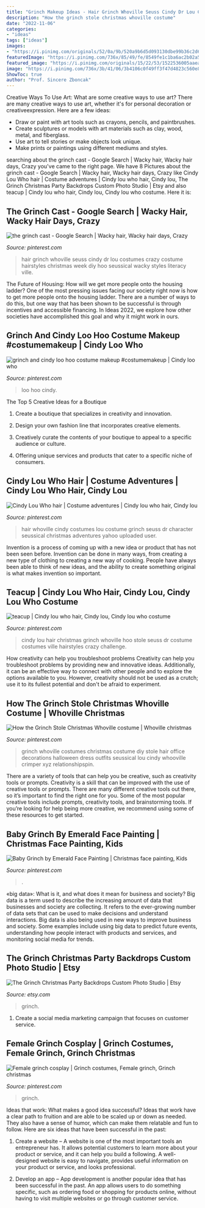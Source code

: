 ```yaml
---
title: "Grinch Makeup Ideas - Hair Grinch Whoville Seuss Cindy Dr Lou Costumes Crazy Costume Hairstyles Christmas Week Diy Hoo Seussical Wacky Styles Literacy Ville"
description: "How the grinch stole christmas whoville costume"
date: "2022-11-06"
categories:
- "ideas"
tags: ["ideas"]
images:
- "https://i.pinimg.com/originals/52/0a/9b/520a9b6d5d093130dbe99b36c2d6a660.jpg"
featuredImage: "https://i.pinimg.com/736x/85/49/fe/8549fe1c1ba6ac2b02a52637a779c152--whoville-hair-whoville-costumes.jpg"
featured_image: "https://i.pinimg.com/originals/15/22/53/1522536005aaeaf691b76b874dde0186.jpg"
image: "https://i.pinimg.com/736x/3b/41/06/3b4106c0f49ff3f47d4823c560e8d2f4--piano-box.jpg"
ShowToc: true
author: "Prof. Sincere Zboncak"
---
```



Creative Ways To Use Art: What are some creative ways to use art?
There are many creative ways to use art, whether it's for personal decoration or creativeexpression. Here are a few ideas: 
- Draw or paint with art tools such as crayons, pencils, and paintbrushes.
- Create sculptures or models with art materials such as clay, wood, metal, and fiberglass.
- Use art to tell stories or make objects look unique.
- Make prints or paintings using different mediums and styles.

	

		
searching about the grinch cast - Google Search | Wacky hair, Wacky hair days, Crazy you've came to the right page. We have 8 Pictures about the grinch cast - Google Search | Wacky hair, Wacky hair days, Crazy like Cindy Lou Who hair | Costume adventures | Cindy lou who hair, Cindy lou, The Grinch Christmas Party Backdrops Custom Photo Studio | Etsy and also teacup | Cindy lou who hair, Cindy lou, Cindy lou who costume. Here it is:
		
    
## The Grinch Cast - Google Search | Wacky Hair, Wacky Hair Days, Crazy

<img loading=lazy src="https://i.pinimg.com/originals/52/0a/9b/520a9b6d5d093130dbe99b36c2d6a660.jpg" onerror="this.onerror=null;this.src='https://tse1.mm.bing.net/th?id=OIP.1Lu3ZtN9PbuaevNHswrtpQHaLH&amp;pid=15.1';" alt="the grinch cast - Google Search | Wacky hair, Wacky hair days, Crazy">

_Source: pinterest.com_

>hair grinch whoville seuss cindy dr lou costumes crazy costume hairstyles christmas week diy hoo seussical wacky styles literacy ville. 

	

The Future of Housing: How will we get more people onto the housing ladder?
One of the most pressing issues facing our society right now is how to get more people onto the housing ladder. There are a number of ways to do this, but one way that has been shown to be successful is through incentives and accessible financing. In Ideas 2022, we explore how other societies have accomplished this goal and why it might work in ours.

    
## Grinch And Cindy Loo Hoo Costume Makeup #costumemakeup | Cindy Loo Who

<img loading=lazy src="https://i.pinimg.com/736x/3b/41/06/3b4106c0f49ff3f47d4823c560e8d2f4--piano-box.jpg" onerror="this.onerror=null;this.src='https://tse3.mm.bing.net/th?id=OIP.C7ZVaXAEY_k4yd74ypnjXQHaIC&amp;pid=15.1';" alt="grinch and cindy loo hoo costume makeup #costumemakeup | Cindy loo who">

_Source: pinterest.com_

>loo hoo cindy. 

	

The Top 5 Creative Ideas for a Boutique
1. Create a boutique that specializes in creativity and innovation.
2. Design your own fashion line that incorporates creative elements.

3. Creatively curate the contents of your boutique to appeal to a specific audience or culture.

4. Offering unique services and products that cater to a specific niche of consumers.


    
## Cindy Lou Who Hair | Costume Adventures | Cindy Lou Who Hair, Cindy Lou

<img loading=lazy src="https://i.pinimg.com/736x/85/49/fe/8549fe1c1ba6ac2b02a52637a779c152--whoville-hair-whoville-costumes.jpg" onerror="this.onerror=null;this.src='https://tse4.mm.bing.net/th?id=OIP.cEMzzGVqgcWHOnoxm1nRRwHaJ3&amp;pid=15.1';" alt="Cindy Lou Who hair | Costume adventures | Cindy lou who hair, Cindy lou">

_Source: pinterest.com_

>hair whoville cindy costumes lou costume grinch seuss dr character seussical christmas adventures yahoo uploaded user. 

	

Invention is a process of coming up with a new idea or product that has not been seen before. Invention can be done in many ways, from creating a new type of clothing to creating a new way of cooking. People have always been able to think of new ideas, and the ability to create something original is what makes invention so important.

    
## Teacup | Cindy Lou Who Hair, Cindy Lou, Cindy Lou Who Costume

<img loading=lazy src="https://i.pinimg.com/originals/d9/81/b0/d981b093a2efeb219a985d9cae5c8d00.png" onerror="this.onerror=null;this.src='https://tse2.mm.bing.net/th?id=OIP.g1WcEE9ZI_FlzlEQQRkvcwAAAA&amp;pid=15.1';" alt="teacup | Cindy lou who hair, Cindy lou, Cindy lou who costume">

_Source: pinterest.com_

>cindy lou hair christmas grinch whoville hoo stole seuss dr costume costumes ville hairstyles crazy challenge. 

	

How creativity can help you troubleshoot problems
Creativity can help you troubleshoot problems by providing new and innovative ideas. Additionally, it can be an effective way to connect with other people and to explore the options available to you. However, creativity should not be used as a crutch; use it to its fullest potential and don't be afraid to experiment.

    
## How The Grinch Stole Christmas Whoville Costume | Whoville Christmas

<img loading=lazy src="https://i.pinimg.com/originals/fe/de/d8/feded8937f68f07b207063af15822dfe.jpg" onerror="this.onerror=null;this.src='https://tse1.mm.bing.net/th?id=OIP.NSW05hr69B1GOs2F41Y1kgHaJ6&amp;pid=15.1';" alt="How the Grinch Stole Christmas Whoville costume | Whoville christmas">

_Source: pinterest.com_

>grinch whoville costumes christmas costume diy stole hair office decorations halloween dress outfits seussical lou cindy whooville crimper xyz relationshipspin. 

	

There are a variety of tools that can help you be creative, such as creativity tools or prompts.
Creativity is a skill that can be improved with the use of creative tools or prompts. There are many different creative tools out there, so it’s important to find the right one for you. Some of the most popular creative tools include prompts, creativity tools, and brainstorming tools. If you’re looking for help being more creative, we recommend using some of these resources to get started.

    
## Baby Grinch By Emerald Face Painting | Christmas Face Painting, Kids

<img loading=lazy src="https://i.pinimg.com/736x/0a/f2/b6/0af2b623647973b34371c6308da23dc6.jpg" onerror="this.onerror=null;this.src='https://tse2.mm.bing.net/th?id=OIP.gPgtjDdJKBOffG-XvZXXSgHaHa&amp;pid=15.1';" alt="Baby Grinch by Emerald Face Painting | Christmas face painting, Kids">

_Source: pinterest.com_

>. 

	

«big data»: What is it, and what does it mean for business and society?
Big data is a term used to describe the increasing amount of data that businesses and society are collecting. It refers to the ever-growing number of data sets that can be used to make decisions and understand interactions. Big data is also being used in new ways to improve business and society. Some examples include using big data to predict future events, understanding how people interact with products and services, and monitoring social media for trends.

    
## The Grinch Christmas Party Backdrops Custom Photo Studio | Etsy

<img loading=lazy src="https://i.etsystatic.com/18654928/r/il/8cc6c5/2131101141/il_794xN.2131101141_qqcz.jpg" onerror="this.onerror=null;this.src='https://tse1.mm.bing.net/th?id=OIP.7E-IhjqfddOLsUphduC-AwHaEK&amp;pid=15.1';" alt="The Grinch Christmas Party Backdrops Custom Photo Studio | Etsy">

_Source: etsy.com_

>grinch. 

	

1. Create a social media marketing campaign that focuses on customer service.

    
## Female Grinch Cosplay | Grinch Costumes, Female Grinch, Grinch Christmas

<img loading=lazy src="https://i.pinimg.com/originals/15/22/53/1522536005aaeaf691b76b874dde0186.jpg" onerror="this.onerror=null;this.src='https://tse3.mm.bing.net/th?id=OIP.1a8n5alu6oPgei1uFcWSFwHaKP&amp;pid=15.1';" alt="Female grinch cosplay | Grinch costumes, Female grinch, Grinch christmas">

_Source: pinterest.com_

>grinch. 

	

Ideas that work: What makes a good idea successful?
Ideas that work have a clear path to fruition and are able to be scaled up or down as needed. They also have a sense of humor, which can make them relatable and fun to follow. Here are six ideas that have been successful in the past:
1. Create a website – A website is one of the most important tools an entrepreneur has. It allows potential customers to learn more about your product or service, and it can help you build a following. A well-designed website is easy to navigate, provides useful information on your product or service, and looks professional.

2. Develop an app – App development is another popular idea that has been successful in the past. An app allows users to do something specific, such as ordering food or shopping for products online, without having to visit multiple websites or go through customer service.

